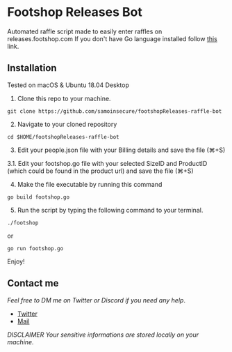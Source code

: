 # Footshop Releases Bot

Automated raffle script made to easily enter raffles on releases.footshop.com
If you don't have Go language installed follow [this](https://golang.org/doc/install) link.

## Installation
Tested on macOS & Ubuntu 18.04 Desktop

1. Clone this repo to your machine.
```
git clone https://github.com/samoinsecure/footshopReleases-raffle-bot
```
2. Navigate to your cloned repository
```
cd $HOME/footshopReleases-raffle-bot
```
3. Edit your people.json file with your Billing details and save the file (⌘+S)

3.1. Edit your footshop.go file with your selected SizeID and ProductID (which could be found in the product url) and save the file (⌘+S)

4. Make the file executable by running this command
```
go build footshop.go
```
5. Run the script by typing the following command to your terminal.
```
./footshop
```
or
```
go run footshop.go
```
Enjoy!


## Contact me
*Feel free to DM me on Twitter or Discord if you need any help*.

* [Twitter](https://twitter.com/samoinsecure)
* [Mail](mailto:github@samuelmikula.com)

*DISCLAIMER*
*Your sensitive informations are stored locally on your machine.*

